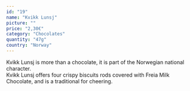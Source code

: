 ```yaml
---
id: "19"
name: "Kvikk Lunsj"
picture: ""
price: "2,30€"
category: "Chocolates"
quantity: "47g"
country: "Norway"
---
```

Kvikk Lunsj is more than a chocolate, it is part of the Norwegian national character. <br>Kvikk Lunsj offers four crispy biscuits rods covered with Freia Milk Chocolate, and is a traditional for cheering.